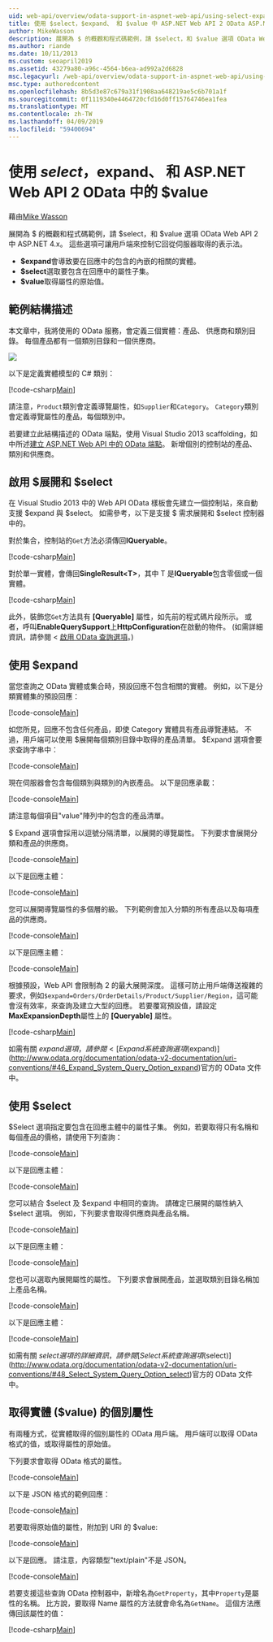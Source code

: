 ```yaml
---
uid: web-api/overview/odata-support-in-aspnet-web-api/using-select-expand-and-value
title: 使用 $select，$expand、 和 $value 中 ASP.NET Web API 2 OData ASP.NET 4.x
author: MikeWasson
description: 展開為 $ 的概觀和程式碼範例，請 $select，和 $value 選項 OData Web API 2 中 ASP.NET 4.x。
ms.author: riande
ms.date: 10/11/2013
ms.custom: seoapril2019
ms.assetid: 43279a80-a96c-4564-b6ea-ad992a2d6828
msc.legacyurl: /web-api/overview/odata-support-in-aspnet-web-api/using-select-expand-and-value
msc.type: authoredcontent
ms.openlocfilehash: 8b5d3e87c679a31f1908aa648219ae5c6b701a1f
ms.sourcegitcommit: 0f1119340e4464720cfd16d0ff15764746ea1fea
ms.translationtype: MT
ms.contentlocale: zh-TW
ms.lasthandoff: 04/09/2019
ms.locfileid: "59400694"
---
```

# <a name="using-select-expand-and-value-in-aspnet-web-api-2-odata"></a>使用 $select，$expand、 和 ASP.NET Web API 2 OData 中的 $value

藉由[Mike Wasson](https://github.com/MikeWasson)

展開為 $ 的概觀和程式碼範例，請 $select，和 $value 選項 OData Web API 2 中 ASP.NET 4.x。 這些選項可讓用戶端來控制它回從伺服器取得的表示法。

- **$expand**會導致要在回應中的包含的內嵌的相關的實體。
- **$select**選取要包含在回應中的屬性子集。
- **$value**取得屬性的原始值。

## <a name="example-schema"></a>範例結構描述

本文章中，我將使用的 OData 服務，會定義三個實體：產品、 供應商和類別目錄。 每個產品都有一個類別目錄和一個供應商。

![](using-select-expand-and-value/_static/image1.png)

以下是定義實體模型的 C# 類別：

[!code-csharp[Main](using-select-expand-and-value/samples/sample1.cs)]

請注意，`Product`類別會定義導覽屬性，如`Supplier`和`Category`。 `Category`類別會定義導覽屬性的產品，每個類別中。

若要建立此結構描述的 OData 端點，使用 Visual Studio 2013 scaffolding，如中所述[建立 ASP.NET Web API 中的 OData 端點](odata-v3/creating-an-odata-endpoint.md)。 新增個別的控制站的產品、 類別和供應商。

## <a name="enabling-expand-and-select"></a>啟用 $展開和 $select

在 Visual Studio 2013 中的 Web API OData 樣板會先建立一個控制站，來自動支援 $expand 與 $select。 如需參考，以下是支援 $ 需求展開和 $select 控制器中的。

對於集合，控制站的`Get`方法必須傳回**IQueryable**。

[!code-csharp[Main](using-select-expand-and-value/samples/sample2.cs)]

對於單一實體，會傳回**SingleResult&lt;T&gt;**，其中 T 是**IQueryable**包含零個或一個實體。

[!code-csharp[Main](using-select-expand-and-value/samples/sample3.cs)]

此外，裝飾您`Get`方法具有 **[Queryable]** 屬性，如先前的程式碼片段所示。 或者，呼叫**EnableQuerySupport**上**HttpConfiguration**在啟動的物件。 (如需詳細資訊，請參閱 <<c0> [ 啟用 OData 查詢選項](supporting-odata-query-options.md#enable)。)

## <a name="using-expand"></a>使用 $expand

當您查詢之 OData 實體或集合時，預設回應不包含相關的實體。 例如，以下是分類實體集的預設回應：

[!code-console[Main](using-select-expand-and-value/samples/sample4.cmd)]

如您所見，回應不包含任何產品，即使 Category 實體具有產品導覽連結。 不過，用戶端可以使用 $展開每個類別目錄中取得的產品清單。 $Expand 選項會要求查詢字串中：

[!code-console[Main](using-select-expand-and-value/samples/sample5.cmd)]

現在伺服器會包含每個類別與類別的內嵌產品。 以下是回應承載：

[!code-console[Main](using-select-expand-and-value/samples/sample6.cmd)]

請注意每個項目"value"陣列中的包含的產品清單。

$ Expand 選項會採用以逗號分隔清單，以展開的導覽屬性。 下列要求會展開分類和產品的供應商。

[!code-console[Main](using-select-expand-and-value/samples/sample7.cmd)]

以下是回應主體：

[!code-console[Main](using-select-expand-and-value/samples/sample8.cmd)]

您可以展開導覽屬性的多個層的級。 下列範例會加入分類的所有產品以及每項產品的供應商。

[!code-console[Main](using-select-expand-and-value/samples/sample9.cmd)]

以下是回應主體：

[!code-console[Main](using-select-expand-and-value/samples/sample10.cmd)]

根據預設，Web API 會限制為 2 的最大展開深度。 這樣可防止用戶端傳送複雜的要求，例如`$expand=Orders/OrderDetails/Product/Supplier/Region`，這可能會沒有效率，來查詢及建立大型的回應。 若要覆寫預設值，請設定**MaxExpansionDepth**屬性上的 **[Queryable]** 屬性。

[!code-csharp[Main](using-select-expand-and-value/samples/sample11.cs)]

如需有關 $expand 選項，請參閱 < [Expand 系統查詢選項 ($expand)](http://www.odata.org/documentation/odata-v2-documentation/uri-conventions/#46_Expand_System_Query_Option_expand)官方的 OData 文件中。

## <a name="using-select"></a>使用 $select

$Select 選項指定要包含在回應主體中的屬性子集。 例如，若要取得只有名稱和每個產品的價格，請使用下列查詢：

[!code-console[Main](using-select-expand-and-value/samples/sample12.cmd)]

以下是回應主體：

[!code-console[Main](using-select-expand-and-value/samples/sample13.cmd)]

您可以結合 $select 及 $expand 中相同的查詢。 請確定已展開的屬性納入 $select 選項。 例如，下列要求會取得供應商與產品名稱。

[!code-console[Main](using-select-expand-and-value/samples/sample14.cmd)]

以下是回應主體：

[!code-console[Main](using-select-expand-and-value/samples/sample15.cmd)]

您也可以選取內展開屬性的屬性。 下列要求會展開產品，並選取類別目錄名稱加上產品名稱。

[!code-console[Main](using-select-expand-and-value/samples/sample16.cmd)]

以下是回應主體：

[!code-console[Main](using-select-expand-and-value/samples/sample17.cmd)]

如需有關 $select 選項的詳細資訊，請參閱[Select 系統查詢選項 ($select)](http://www.odata.org/documentation/odata-v2-documentation/uri-conventions/#48_Select_System_Query_Option_select)官方的 OData 文件中。

## <a name="getting-individual-properties-of-an-entity-value"></a>取得實體 ($value) 的個別屬性

有兩種方式，從實體取得的個別屬性的 OData 用戶端。 用戶端可以取得 OData 格式的值，或取得屬性的原始值。

下列要求會取得 OData 格式的屬性。

[!code-console[Main](using-select-expand-and-value/samples/sample18.cmd)]

以下是 JSON 格式的範例回應：

[!code-console[Main](using-select-expand-and-value/samples/sample19.cmd)]

若要取得原始值的屬性，附加到 URI 的 $value:

[!code-console[Main](using-select-expand-and-value/samples/sample20.cmd)]

以下是回應。 請注意，內容類型"text/plain"不是 JSON。

[!code-console[Main](using-select-expand-and-value/samples/sample21.cmd)]

若要支援這些查詢 OData 控制器中，新增名為`GetProperty`，其中`Property`是屬性的名稱。 比方說，要取得 Name 屬性的方法就會命名為`GetName`。 這個方法應傳回該屬性的值：

[!code-csharp[Main](using-select-expand-and-value/samples/sample22.cs)]
